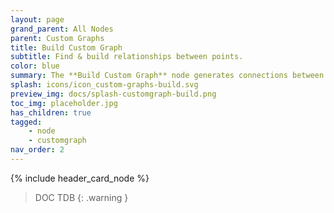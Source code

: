 ```yaml
---
layout: page
grand_parent: All Nodes
parent: Custom Graphs
title: Build Custom Graph
subtitle: Find & build relationships between points.
color: blue
summary: The **Build Custom Graph** node generates connections between points according to a set of rules (Sockets).
splash: icons/icon_custom-graphs-build.svg
preview_img: docs/splash-customgraph-build.png
toc_img: placeholder.jpg
has_children: true
tagged: 
    - node
    - customgraph
nav_order: 2
---
```


{% include header_card_node %}

> DOC TDB
{: .warning }